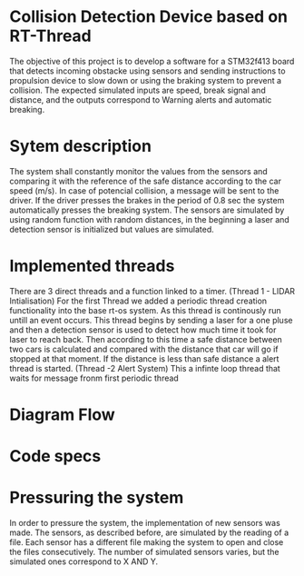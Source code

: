 # Collision Detection Device based on RT-Thread 

The objective of this project is to develop a software for a STM32f413 board that detects incoming obstacke using sensors and sending instructions to propulsion device to slow down or using the braking system to prevent a collision. 
The expected simulated inputs are speed, break signal and distance, and the outputs correspond to Warning alerts and automatic breaking. 

# Sytem description
The system shall constantly monitor the values from the sensors and comparing it with the reference of the safe distance according to the car speed (m/s). In case of potencial collision, a message will be sent to the driver. If the driver presses the brakes in the period of 0.8 sec the system automatically presses the breaking system. 
The sensors are simulated by using random function with random distances, in the beginning a laser and detection sensor is initialized but values are simulated.
# Implemented threads
There are 3 direct threads and a function linked to a timer.
(Thread 1 - LIDAR Intialisation) For the first Thread we added a periodic thread creation functionality into the base rt-os system. As this thread is continously run untill an event occurs. This thread begins by sending a laser for a one pluse and then a detection sensor is used to detect how much time it took for laser to reach back. Then according to this time a safe distance between two cars is calculated and compared with the distance that car will go if stopped at that moment. If the distance is less than safe distance a alert thread is started.
(Thread -2 Alert System) This a infinte loop thread that waits for message fronm first periodic thread 
# Diagram Flow

# Code specs

# Pressuring the system

In order to pressure the system, the implementation of new sensors was made. The sensors, as described before, are simulated by the reading of a file. Each sensor has a different file making the system to open and close the files consecutively. The number of simulated sensors varies, but the simulated ones correspond to X AND Y.
